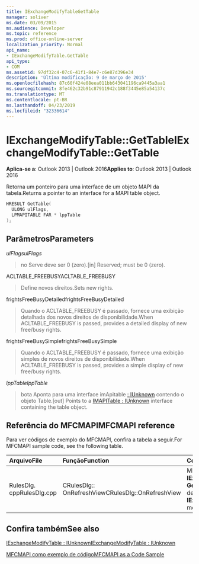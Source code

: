 ```yaml
---
title: IExchangeModifyTableGetTable
manager: soliver
ms.date: 03/09/2015
ms.audience: Developer
ms.topic: reference
ms.prod: office-online-server
localization_priority: Normal
api_name:
- IExchangeModifyTable.GetTable
api_type:
- COM
ms.assetid: 97df32c4-07c6-41f1-84e7-c6e87d396e34
description: 'Última modificação: 9 de março de 2015'
ms.openlocfilehash: 87c60f424e08eea011bb643041196ca9445a3aa1
ms.sourcegitcommit: 8fe462c32b91c87911942c188f3445e85a54137c
ms.translationtype: MT
ms.contentlocale: pt-BR
ms.lasthandoff: 04/23/2019
ms.locfileid: "32336614"
---
```

# <a name="iexchangemodifytablegettable"></a><span data-ttu-id="380b5-103">IExchangeModifyTable::GetTable</span><span class="sxs-lookup"><span data-stu-id="380b5-103">IExchangeModifyTable::GetTable</span></span>

  
  
<span data-ttu-id="380b5-104">**Aplica-se a**: Outlook 2013 | Outlook 2016</span><span class="sxs-lookup"><span data-stu-id="380b5-104">**Applies to**: Outlook 2013 | Outlook 2016</span></span> 
  
<span data-ttu-id="380b5-105">Retorna um ponteiro para uma interface de um objeto MAPI da tabela.</span><span class="sxs-lookup"><span data-stu-id="380b5-105">Returns a pointer to an interface for a MAPI table object.</span></span>
  
```cpp
HRESULT GetTable( 
  ULONG ulFlags, 
  LPMAPITABLE FAR * lppTable 
); 

```

## <a name="parameters"></a><span data-ttu-id="380b5-106">Parâmetros</span><span class="sxs-lookup"><span data-stu-id="380b5-106">Parameters</span></span>

 <span data-ttu-id="380b5-107">_ulFlags_</span><span class="sxs-lookup"><span data-stu-id="380b5-107">_ulFlags_</span></span>
  
> <span data-ttu-id="380b5-108">no Serve deve ser 0 (zero).</span><span class="sxs-lookup"><span data-stu-id="380b5-108">[in] Reserved; must be 0 (zero).</span></span>
    
<span data-ttu-id="380b5-109">ACLTABLE_FREEBUSY</span><span class="sxs-lookup"><span data-stu-id="380b5-109">ACLTABLE_FREEBUSY</span></span>
  
> <span data-ttu-id="380b5-110">Define novos direitos.</span><span class="sxs-lookup"><span data-stu-id="380b5-110">Sets new rights.</span></span>
    
<span data-ttu-id="380b5-111">frightsFreeBusyDetailed</span><span class="sxs-lookup"><span data-stu-id="380b5-111">frightsFreeBusyDetailed</span></span>
  
> <span data-ttu-id="380b5-112">Quando o ACLTABLE_FREEBUSY é passado, fornece uma exibição detalhada dos novos direitos de disponibilidade.</span><span class="sxs-lookup"><span data-stu-id="380b5-112">When ACLTABLE_FREEBUSY is passed, provides a detailed display of new free/busy rights.</span></span>
    
<span data-ttu-id="380b5-113">frightsFreeBusySimple</span><span class="sxs-lookup"><span data-stu-id="380b5-113">frightsFreeBusySimple</span></span>
  
> <span data-ttu-id="380b5-114">Quando o ACLTABLE_FREEBUSY é passado, fornece uma exibição simples de novos direitos de disponibilidade.</span><span class="sxs-lookup"><span data-stu-id="380b5-114">When ACLTABLE_FREEBUSY is passed, provides a simple display of new free/busy rights.</span></span>
    
 <span data-ttu-id="380b5-115">_lppTable_</span><span class="sxs-lookup"><span data-stu-id="380b5-115">_lppTable_</span></span>
  
> <span data-ttu-id="380b5-116">bota Aponta para uma interface imApitable [: IUnknown](imapitableiunknown.md) contendo o objeto Table.</span><span class="sxs-lookup"><span data-stu-id="380b5-116">[out] Points to a [IMAPITable : IUnknown](imapitableiunknown.md) interface containing the table object.</span></span> 
    
## <a name="mfcmapi-reference"></a><span data-ttu-id="380b5-117">Referência do MFCMAPI</span><span class="sxs-lookup"><span data-stu-id="380b5-117">MFCMAPI reference</span></span>

<span data-ttu-id="380b5-118">Para ver códigos de exemplo do MFCMAPI, confira a tabela a seguir.</span><span class="sxs-lookup"><span data-stu-id="380b5-118">For MFCMAPI sample code, see the following table.</span></span>
  
|<span data-ttu-id="380b5-119">**Arquivo**</span><span class="sxs-lookup"><span data-stu-id="380b5-119">**File**</span></span>|<span data-ttu-id="380b5-120">**Função**</span><span class="sxs-lookup"><span data-stu-id="380b5-120">**Function**</span></span>|<span data-ttu-id="380b5-121">**Comentário**</span><span class="sxs-lookup"><span data-stu-id="380b5-121">**Comment**</span></span>|
|:-----|:-----|:-----|
|<span data-ttu-id="380b5-122">RulesDlg. cpp</span><span class="sxs-lookup"><span data-stu-id="380b5-122">RulesDlg.cpp</span></span>  <br/> |<span data-ttu-id="380b5-123">CRulesDlg:: OnRefreshView</span><span class="sxs-lookup"><span data-stu-id="380b5-123">CRulesDlg::OnRefreshView</span></span>  <br/> |<span data-ttu-id="380b5-124">MFCMAPI usa o método **IExchangeModifyTable:: GetTable** para obter uma tabela de regras.</span><span class="sxs-lookup"><span data-stu-id="380b5-124">MFCMAPI uses the **IExchangeModifyTable::GetTable** method to get a table of rules.</span></span>  <br/> |
   
## <a name="see-also"></a><span data-ttu-id="380b5-125">Confira também</span><span class="sxs-lookup"><span data-stu-id="380b5-125">See also</span></span>



[<span data-ttu-id="380b5-126">IExchangeModifyTable : IUnknown</span><span class="sxs-lookup"><span data-stu-id="380b5-126">IExchangeModifyTable : IUnknown</span></span>](iexchangemodifytableiunknown.md)


[<span data-ttu-id="380b5-127">MFCMAPI como exemplo de código</span><span class="sxs-lookup"><span data-stu-id="380b5-127">MFCMAPI as a Code Sample</span></span>](mfcmapi-as-a-code-sample.md)

